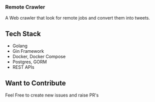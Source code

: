 ### Remote Crawler 

A Web crawler that look for remote jobs and convert them into tweets. 

## Tech Stack
- Golang 
- Gin Framework
- Docker, Docker Compose
- Postgres, GORM
- REST APIs

## Want to Contribute 
Feel Free to create new issues and raise PR's